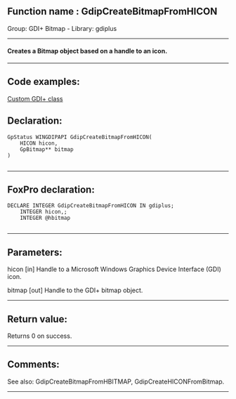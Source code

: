 
## Function name : GdipCreateBitmapFromHICON
Group: GDI+ Bitmap - Library: gdiplus    
***  


#### Creates a Bitmap object based on a handle to an icon.
***  


## Code examples:
[Custom GDI+ class](../../samples/sample_450.md)  

## Declaration:
```foxpro  
GpStatus WINGDIPAPI GdipCreateBitmapFromHICON(
	HICON hicon,
	GpBitmap** bitmap
)
  
```  
***  


## FoxPro declaration:
```foxpro  
DECLARE INTEGER GdipCreateBitmapFromHICON IN gdiplus;
	INTEGER hicon,;
	INTEGER @hbitmap
  
```  
***  


## Parameters:
hicon
[in] Handle to a Microsoft Windows Graphics Device Interface (GDI) icon.

bitmap
[out] Handle to the GDI+ bitmap object.  
***  


## Return value:
Returns 0 on success.  
***  


## Comments:
See also: GdipCreateBitmapFromHBITMAP, GdipCreateHICONFromBitmap.  
  
***  

